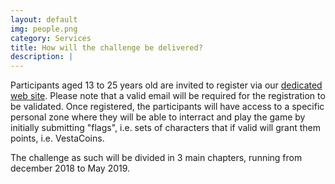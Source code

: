 ```yaml
---
layout: default
img: people.png
category: Services
title: How will the challenge be delivered?
description: |
---
```

<p> Participants aged 13 to 25 years old are invited to register via our <a href="https://vestatech.cybersecuritychallenge.lu"  target="_blank">dedicated web site</a>. Please note that a valid email will be required for the registration to be validated. Once registered, the participants will have access to a specific personal zone where they will be able to interract and play the game by initially submitting "flags", i.e. sets of characters that if valid will grant them points, i.e. VestaCoins.</p>
 <p>The challenge as such will be divided in 3 main chapters, running from december 2018 to May 2019. </p>
